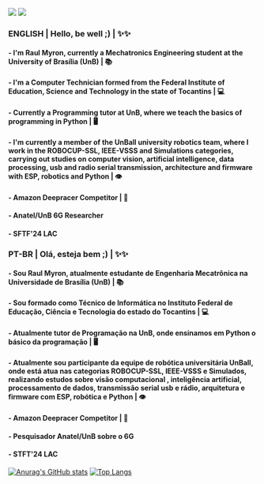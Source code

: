 [![](https://img.shields.io/badge/-@raulmyron-%231DA1F2?style=flat-square&logo=twitter&logoColor=ffffff)](https://twitter.com/raulmyron)
[![](https://img.shields.io/badge/-@raulmyron-%23181717?style=flat-square&logo=github)](https://github.com/raulmyron)

### ENGLISH | Hello, be well ;) | ✨✨
#### - I'm Raul Myron, currently a Mechatronics Engineering student at the University of Brasília (UnB) | 📚
#### - I'm a Computer Technician formed from the Federal Institute of Education, Science and Technology in the state of Tocantins | 💻
#### - Currently a Programming tutor at UnB, where we teach the basics of programming in Python | 🖥️
#### - I'm currently a member of the UnBall university robotics team, where I work in the ROBOCUP-SSL, IEEE-VSSS and Simulations categories, carrying out studies on computer vision, artificial intelligence, data processing, usb and radio serial transmission, architecture and firmware with ESP, robotics and Python | 👁️
#### - Amazon Deepracer Competitor | 🚗
#### - Anatel/UnB 6G Researcher
#### - SFTF'24 LAC

### PT-BR | Olá, esteja bem ;) | ✨✨
#### - Sou Raul Myron, atualmente estudante de Engenharia Mecatrônica na Universidade de Brasília (UnB) | 📚
#### - Sou formado como Técnico de Informática no Instituto Federal de Educação, Ciência e Tecnologia do estado do Tocantins | 💻
#### - Atualmente tutor de Programação na UnB, onde ensinamos em Python o básico da programação | 🖥️
#### - Atualmente sou participante da equipe de robótica universitária UnBall, onde está atua nas categorias ROBOCUP-SSL, IEEE-VSSS e Simulados, realizando estudos sobre visão computacional , inteligência artificial, processamento de dados, transmissão serial usb e rádio, arquitetura e firmware com ESP, robótica e Python | 👁️
#### - Amazon Deepracer Competitor | 🚗
#### - Pesquisador Anatel/UnB sobre o 6G  
#### - STFT'24 LAC

[![Anurag's GitHub stats](https://github-readme-stats.vercel.app/api?username=raulmyron)](https://github.com/anuraghazra/github-readme-stats)
[![Top Langs](https://github-readme-stats.vercel.app/api/top-langs/?username=raulmyron&layout=compact)](https://github.com/anuraghazra/github-readme-stats)
